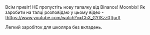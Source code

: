 Всім привіт! НЕ пропустіть нову тапалку від Binance! Moonbix!
Як заробити на талці розповідаю у цьому відео - [https://www.youtube.com/watch?v=ChX_GYISzz0](url)

Легкий заробіток для школяра без вкладень.
